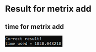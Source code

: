 # Result for metrix add

## time for metrix add

![](https://github.com/Panggundam00/parallelProgramming/blob/master/singlethreads.png)
